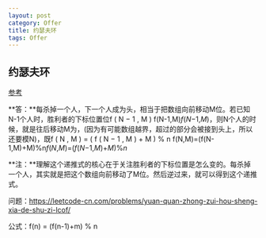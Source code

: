 ```yaml
---
layout: post
category: Offer
title: 约瑟夫环
tags: Offer
---
```


## 约瑟夫环

[参考](https://leetcode-cn.com/problems/yuan-quan-zhong-zui-hou-sheng-xia-de-shu-zi-lcof/solution/huan-ge-jiao-du-ju-li-jie-jue-yue-se-fu-huan-by-as/)

**答：**每杀掉一个人，下一个人成为头，相当于把数组向前移动M位。若已知N-1个人时，胜利者的下标位置位f ( N − 1 , M ) f(N-1,M)*f*(*N*−1,*M*)，则N个人的时候，就是往后移动M为，(因为有可能数组越界，超过的部分会被接到头上，所以还要模N)，既f ( N , M ) = ( f ( N − 1 , M ) + M ) % n f(N,M)=(f(N-1,M)+M)\%n*f*(*N*,*M*)=(*f*(*N*−1,*M*)+*M*)%*n*

**注：**理解这个递推式的核心在于关注胜利者的下标位置是怎么变的。每杀掉一个人，其实就是把这个数组向前移动了M位。然后逆过来，就可以得到这个递推式。



问题：https://leetcode-cn.com/problems/yuan-quan-zhong-zui-hou-sheng-xia-de-shu-zi-lcof/

公式：f(n) = (f(n-1)+m) % n